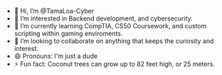 - 👋 Hi, I’m @TamaLoa-Cyber
- 👀 I’m interested in Backend development, and cybersecurity. 
- 🌱 I’m currently learning CompTIA, CS50 Coursework, and custom scripting within gaming enviroments. 
- 💞️ I’m looking to collaborate on anything that keeps the curiosity and interest. 
- 😄 Pronouns: I'm just a dude
- ⚡ Fun fact: Coconut trees can grow up to 82 feet high, or 25 meters. 

<!---
TamaLoa-Cyber/TamaLoa-Cyber is a ✨ special ✨ repository because its `README.md` (this file) appears on your GitHub profile.
You can click the Preview link to take a look at your changes.
--->
